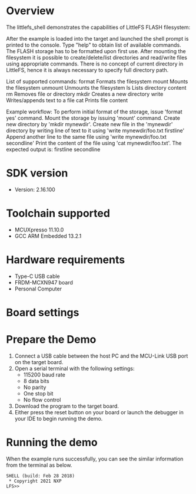 Overview
========
The littlefs_shell demonstrates the capabilities of LittleFS FLASH filesystem:

After the example is loaded into the target and launched the shell prompt is printed to the console.
Type "help" to obtain list of available commands. The FLASH storage has to be formatted upon first use.
After mounting the filesystem it is possible to create/delete/list directories and read/write files using appropriate commands.
There is no concept of current directory in LittleFS, hence it is always necessary to specify full directory path.

List of supported commands:
  format       Formats the filesystem
  mount        Mounts the filesystem
  unmount      Unmounts the filesystem
  ls           Lists directory content
  rm           Removes file or directory
  mkdir        Creates a new directory
  write        Writes/appends text to a file
  cat          Prints file content

Example workflow:
To perform initial format of the storage, issue 'format yes' command.
Mount the storage by issuing 'mount' command.
Create new directory by 'mkdir mynewdir'.
Create new file in the 'mynewdir' directory by writing line of text to it using 'write mynewdir/foo.txt firstline'
Append another line to the same file using 'write mynewdir/foo.txt secondline'
Print the content of the file using 'cat mynewdir/foo.txt'. The expected output is:
  firstline
  secondline

SDK version
===========
- Version: 2.16.100

Toolchain supported
===================
- MCUXpresso  11.10.0
- GCC ARM Embedded  13.2.1

Hardware requirements
=====================
- Type-C USB cable
- FRDM-MCXN947 board
- Personal Computer

Board settings
==============

Prepare the Demo
================
1.  Connect a USB cable between the host PC and the MCU-Link USB port on the target board. 
2.  Open a serial terminal with the following settings:
    - 115200 baud rate
    - 8 data bits
    - No parity
    - One stop bit
    - No flow control
3.  Download the program to the target board.
4.  Either press the reset button on your board or launch the debugger in your IDE to begin running the demo.

Running the demo
================
When the example runs successfully, you can see the similar information from the terminal as below.

~~~~~~~~~~~~~~~~~~~~~~~~~~~~
SHELL (build: Feb 28 2018)
 * Copyright 2021 NXP
LFS>>
~~~~~~~~~~~~~~~~~~~~~~~~~~~~
